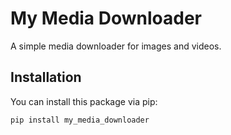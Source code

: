 # My Media Downloader

A simple media downloader for images and videos.

## Installation

You can install this package via pip:

```bash
pip install my_media_downloader
